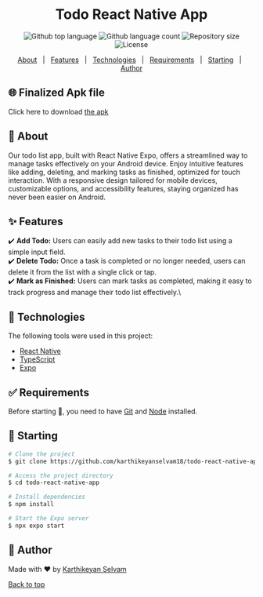 <h1 align="center" id="top">Todo React Native App</h1>

<p align="center">
  <img alt="Github top language" src="https://img.shields.io/github/languages/top/karthikeyanselvam18/todo-react-native-app?color=56BEB8">

  <img alt="Github language count" src="https://img.shields.io/github/languages/count/karthikeyanselvam18/todo-react-native-app?color=56BEB8">

  <img alt="Repository size" src="https://img.shields.io/github/repo-size/karthikeyanselvam18/todo-react-native-app?color=56BEB8">

  <img alt="License" src="https://img.shields.io/github/license/karthikeyanselvam18/todo-react-native-app?color=56BEB8">

  <!-- <img alt="Github issues" src="https://img.shields.io/github/issues/karthikeyanselvam18/todo-react-native-app?color=56BEB8" /> -->

  <!-- <img alt="Github forks" src="https://img.shields.io/github/forks/karthikeyanselvam18/todo-react-native-app?color=56BEB8" /> -->

  <!-- <img alt="Github stars" src="https://img.shields.io/github/stars/karthikeyanselvam18/todo-react-native-app?color=56BEB8" /> -->
</p>

<!-- Status -->

<!-- <h4 align="center">
	🚧  Todo List App 🚀 Under construction...  🚧
</h4>

<hr> -->

<p align="center">
  <a href="#dart-about">About</a> &#xa0; | &#xa0; 
  <a href="#sparkles-features">Features</a> &#xa0; | &#xa0;
  <a href="#rocket-technologies">Technologies</a> &#xa0; | &#xa0;
  <a href="#white_check_mark-requirements">Requirements</a> &#xa0; | &#xa0;
  <a href="#checkered_flag-starting">Starting</a> &#xa0; | &#xa0;
  <a href="https://github.com/karthikeyanselvam18" target="_blank">Author</a>
</p>

## 🌐 Finalized Apk file ##

Click here to download <a href="https://github.com/karthikeyanselvam18/todo-react-native-app/tree/master/binaries" target="_blank">the apk</a>
## :dart: About

Our todo list app, built with React Native Expo, offers a streamlined way to manage tasks effectively on your Android device. Enjoy intuitive features like adding, deleting, and marking tasks as finished, optimized for touch interaction. With a responsive design tailored for mobile devices, customizable options, and accessibility features, staying organized has never been easier on Android.

## :sparkles: Features

:heavy_check_mark: **Add Todo:** Users can easily add new tasks to their todo list using a simple input field.\
:heavy_check_mark: **Delete Todo:** Once a task is completed or no longer needed, users can delete it from the list with a single click or tap.\
:heavy_check_mark: **Mark as Finished:** Users can mark tasks as completed, making it easy to track progress and manage their todo list effectively.\

## :rocket: Technologies

The following tools were used in this project:

- [React Native](https://reactnative.dev/)
- [TypeScript](https://www.typescriptlang.org/)
- [Expo](https://expo.dev/)

## :white_check_mark: Requirements

Before starting :checkered_flag:, you need to have [Git](https://git-scm.com) and [Node](https://nodejs.org/en/) installed.

## :checkered_flag: Starting

```bash
# Clone the project
$ git clone https://github.com/karthikeyanselvam18/todo-react-native-app

# Access the project directory
$ cd todo-react-native-app

# Install dependencies
$ npm install

# Start the Expo server
$ npx expo start
```

## :memo: Author

Made with :heart: by <a href="https://github.com/karthikeyanselvam18" target="_blank">Karthikeyan Selvam</a>

<a href="#top">Back to top</a>
